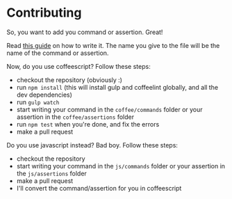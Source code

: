 # Contributing

So, you want to add you command or assertion. Great!

Read [this guide](http://nightwatchjs.org/guide#extending) on how to write it.
The name you give to the file will be the name of the command or assertion.

Now, do you use coffeescript? Follow these steps:

- checkout the repository (obviously :)
- run `npm install` (this will install gulp and coffeelint globally, and all the dev dependencies)
- run `gulp watch`
- start writing your command in the `coffee/commands` folder or your assertion in the `coffee/assertions` folder
- run `npm test` when you're done, and fix the errors
- make a pull request

Do you use javascript instead? Bad boy. Follow these steps:

- checkout the repository
- start writing your command in the `js/commands` folder or your assertion in the `js/assertions` folder
- make a pull request
- I'll convert the command/assertion for you in coffeescript
